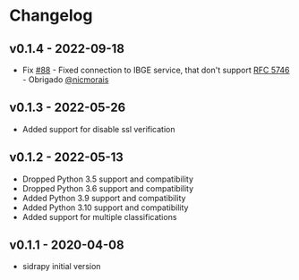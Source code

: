 Changelog
========================================

v0.1.4 - 2022-09-18
----------------------------------------
- Fix [#88](https://github.com/AlanTaranti/sidrapy/issues/88) - Fixed connection to IBGE service, that don't support [RFC 5746](https://www.rfc-editor.org/rfc/rfc5746) - Obrigado [@nicmorais](https://github.com/nicmorais)

v0.1.3 - 2022-05-26
----------------------------------------
- Added support for disable ssl verification

v0.1.2 - 2022-05-13
----------------------------------------
- Dropped Python 3.5 support and compatibility
- Dropped Python 3.6 support and compatibility
- Added Python 3.9 support and compatibility
- Added Python 3.10 support and compatibility
- Added support for multiple classifications

v0.1.1 - 2020-04-08
----------------------------------------
- sidrapy initial version
